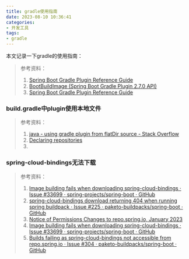 ```yaml
---
title: gradle使用指南
date: 2023-08-10 10:36:41
categories:
- 开发工具
tags:
- gradle
---
```

本文记录一下gradle的使用指南：
<!--more-->
> 参考资料：
> 1. [Spring Boot Gradle Plugin Reference Guide](https://docs.spring.io/spring-boot/docs/current/gradle-plugin/reference/htmlsingle/)
> 2. [BootBuildImage (Spring Boot Gradle Plugin 2.7.0 API)](https://docs.spring.io/spring-boot/docs/2.7.0/gradle-plugin/api/index.html?org/springframework/boot/gradle/tasks/bundling/BootBuildImage.html)
> 3. [Spring Boot Gradle Plugin Reference Guide](https://docs.spring.io/spring-boot/docs/2.7.5/gradle-plugin/reference/htmlsingle/#build-image.customization)
### build.gradle中plugin使用本地文件

> 参考资料：
> 1. [java - using gradle plugin from flatDir source - Stack Overflow](https://stackoverflow.com/questions/54918583/using-gradle-plugin-from-flatdir-source)
> 2. [Declaring repositories](https://docs.gradle.org/current/userguide/declaring_repositories.html#sub:flat_dir_resolver)
> 3. 

### spring-cloud-bindings无法下载

> 参考资料：
> 1. [Image building fails when downloading spring-cloud-bindings · Issue #33699 · spring-projects/spring-boot · GitHub](https://github.com/spring-projects/spring-boot/issues/33699)
> 2. [spring-cloud-bindings download returning 404 when running spring buildpack · Issue #225 · paketo-buildpacks/spring-boot · GitHub](https://github.com/paketo-buildpacks/spring-boot/issues/225)
> 3. [Notice of Permissions Changes to repo.spring.io, January 2023](https://spring.io/blog/2022/12/14/notice-of-permissions-changes-to-repo-spring-io-january-2023)
> 4. [Image building fails when downloading spring-cloud-bindings · Issue #33699 · spring-projects/spring-boot · GitHub](https://github.com/spring-projects/spring-boot/issues/33699)
> 5. [Builds failing as spring-cloud-bindings not accessible from repo.spring.io · Issue #304 · paketo-buildpacks/spring-boot · GitHub](https://github.com/paketo-buildpacks/spring-boot/issues/304)



